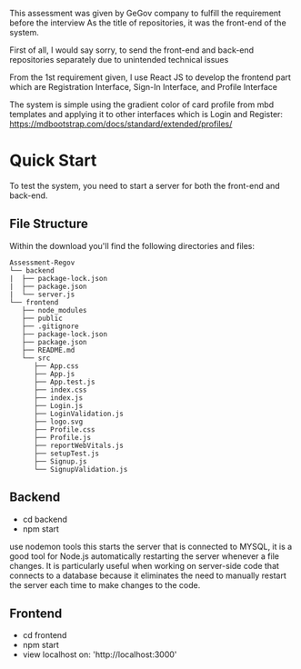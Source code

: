 This assessment was given by GeGov company to fulfill the requirement before the interview
As the title of repositories, it was the front-end of the system. 

First of all, I would say sorry, to send the front-end and back-end repositories separately due to unintended technical issues

From the 1st requirement given, I use React JS to develop the frontend part which are Registration Interface, Sign-In Interface, and Profile Interface

The system is simple using the gradient color of card profile from mbd templates and applying it to other interfaces which is Login and Register: https://mdbootstrap.com/docs/standard/extended/profiles/

# Quick Start
To test the system, you need to start a server for both the front-end and back-end. 

## File Structure
Within the download you'll find the following directories and files:

```
Assessment-Regov
└── backend
|  ├── package-lock.json
|  ├── package.json
|  └── server.js
└── frontend
   ├── node_modules
   ├── public
   ├── .gitignore
   ├── package-lock.json
   ├── package.json
   ├── README.md
   └── src
      ├── App.css
      ├── App.js
      ├── App.test.js
      ├── index.css
      ├── index.js
      ├── Login.js
      ├── LoginValidation.js
      ├── logo.svg
      ├── Profile.css
      ├── Profile.js
      ├── reportWebVitals.js
      ├── setupTest.js
      ├── Signup.js
      └── SignupValidation.js
```

## Backend 
- cd backend 
- npm start
  
use nodemon tools
this starts the server that is connected to MYSQL, it is a good tool for Node.js automatically restarting the server whenever a file changes. 
It is particularly useful when working on server-side code that connects to a database because it eliminates the need to manually restart the server each time to make changes to the code. 

## Frontend 
- cd frontend
- npm start
- view localhost on: 'http://localhost:3000'

